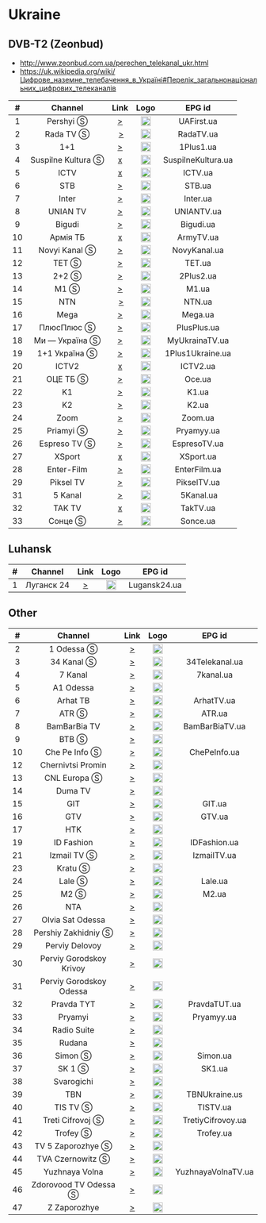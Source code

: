 <h1>Ukraine</h1>

<h2>DVB-T2 (Zeonbud)</h2>

* http://www.zeonbud.com.ua/perechen_telekanal_ukr.html
* https://uk.wikipedia.org/wiki/Цифрове_наземне_телебачення_в_Україні#Перелік_загальнонаціональних_цифрових_телеканалів

| #   | Channel        | Link  | Logo | EPG id |
|:---:|:--------------:|:-----:|:----:|:------:|
| 1   | Pershyi Ⓢ | [>](http://149.5.17.34:20041/play/a068) | <img height="20" src="https://upload.wikimedia.org/wikipedia/commons/thumb/f/f6/Pershyi_%282022%29.svg/640px-Pershyi_%282022%29.svg.png"/> | UAFirst.ua |
| 2   | Rada TV Ⓢ | [>](http://149.5.17.34:20041/play/a07b) | <img height="20" src="https://upload.wikimedia.org/wikipedia/commons/thumb/7/7b/Rada_TV_%282021%29.svg/512px-Rada_TV_%282021%29.svg.png"/> | RadaTV.ua |
| 3   | 1+1 | [>](http://149.5.17.34:20041/play/a06d) | <img height="20" src="https://upload.wikimedia.org/wikipedia/commons/thumb/9/92/1%2B1_logo.svg/640px-1%2B1_logo.svg.png"/> | 1Plus1.ua |
| 4   | Suspilne Kultura Ⓢ | [x]() | <img height="20" src="https://upload.wikimedia.org/wikipedia/commons/thumb/2/27/Suspilne_Kultura_%282022%29.svg/640px-Suspilne_Kultura_%282022%29.svg.png"/> | SuspilneKultura.ua |
| 5   | ICTV | [x]() | <img height="20" src="https://upload.wikimedia.org/wikipedia/commons/thumb/2/2b/ICTV_2017_horizontal.svg/640px-ICTV_2017_horizontal.svg.png"/> | ICTV.ua |
| 6   | STB | [>](http://cdnua03.hls.tv/133/hls/37a7d70ef2fcf08bcd712e4397c7d5c9/4592/stream.m3u8) | <img height="20" src="https://upload.wikimedia.org/wikipedia/commons/thumb/0/04/STB_logo.svg/868px-STB_logo.svg.png"/> | STB.ua |
| 7   | Inter | [>](http://149.5.17.34:20041/play/a05g) | <img height="20" src="https://i.imgur.com/R06gbuT.png"/> | Inter.ua |
| 8   | UNIAN TV | [>](http://149.5.17.34:20041/play/a06s) | <img height="20" src="https://i.imgur.com/Alu78zn.png"/> | UNIANTV.ua |
| 9   | Bigudi | [>](http://149.5.17.34:20041/play/a06h) | <img height="20" src="https://upload.wikimedia.org/wikipedia/commons/thumb/8/84/Bigudi_%28Ukraine%29_%281-st_logo%29.svg/627px-Bigudi_%28Ukraine%29_%281-st_logo%29.svg.png"/> | Bigudi.ua |
| 10  | Армія ТБ | [x]() | <img height="20" src="https://upload.wikimedia.org/wikipedia/commons/thumb/f/f8/ArmyTV_logo_%282023%29.svg/640px-ArmyTV_logo_%282023%29.svg.png"/> | ArmyTV.ua |
| 11  | Novyi Kanal Ⓢ | [>](rtmp://93.189.60.202//935) | <img height="20" src="https://i.imgur.com/4JhqpPM.png"/> | NovyKanal.ua |
| 12  | TET Ⓢ | [>](http://149.5.17.34:20041/play/a06f) | <img height="20" src="https://upload.wikimedia.org/wikipedia/commons/thumb/3/31/TET_logo.svg/640px-TET_logo.svg.png"/> | TET.ua |
| 13  | 2+2 Ⓢ | [>](http://185.235.187.10:8888/play/2plus2/index.m3u8) | <img height="20" src="https://upload.wikimedia.org/wikipedia/commons/thumb/a/a4/2%2B2_logo_2017.svg/640px-2%2B2_logo_2017.svg.png"/> | 2Plus2.ua |
| 14  | M1 Ⓢ | [>](http://185.235.187.11:8888/play/m1/index.m3u8) | <img height="20" src="https://upload.wikimedia.org/wikipedia/commons/thumb/a/a9/M1_%28Ukraine%29_%282001-2021%29.svg/768px-M1_%28Ukraine%29_%282001-2021%29.svg.png"/> | M1.ua |
| 15  | NTN | [>](http://185.235.187.11:8888/play/ntn/index.m3u8) | <img height="20" src="https://upload.wikimedia.org/wikipedia/commons/thumb/d/d1/NTNUA_logo_%282013%29.svg/640px-NTNUA_logo_%282013%29.svg.png"/> | NTN.ua |
| 16   | Mega | [>](http://149.5.17.34:20041/play/a05k) | <img height="20" src="https://i.imgur.com/F1v69tn.png"/> | Mega.ua |
| 17   | ПлюсПлюс Ⓢ | [>](http://185.235.187.11:8888/play/a00t/index.m3u8) | <img height="20" src="https://upload.wikimedia.org/wikipedia/commons/thumb/b/bd/PLUSPLUSUA.svg/640px-PLUSPLUSUA.svg.png"/> | PlusPlus.ua |
| 18   | Ми — Україна Ⓢ | [>](http://149.5.17.34:20041/play/a06x) | <img height="20" src="https://i.imgur.com/nkatL7Q.png"/> | MyUkrainaTV.ua |
| 19   | 1+1 Україна Ⓢ | [>](http://149.5.17.34:20041/play/a00s) | <img height="20" src="https://upload.wikimedia.org/wikipedia/commons/thumb/1/1f/1%2B1_Ukraina_%282022%29.svg/640px-1%2B1_Ukraina_%282022%29.svg.png"/> | 1Plus1Ukraine.ua |
| 20   | ICTV2 | [x]() | <img height="20" src="https://upload.wikimedia.org/wikipedia/commons/thumb/2/28/ICTV_2_%282022%29.svg/640px-ICTV_2_%282022%29.svg.png"/> | ICTV2.ua |
| 21   | ОЦЕ ТБ Ⓢ | [>](http://185.235.187.11:8888/play/a039/index.m3u8) | <img height="20" src="https://upload.wikimedia.org/wikipedia/commons/thumb/8/8f/OCE_logo_%282017%29.svg/640px-OCE_logo_%282017%29.svg.png"/> | Oce.ua |
| 22   | K1 | [>](http://149.5.17.34:20041/play/a05m) | <img height="20" src="https://upload.wikimedia.org/wikipedia/commons/thumb/a/a4/K1_Logo_2014.svg/655px-K1_Logo_2014.svg.png"/> | K1.ua |
| 23   | K2 | [>](http://149.5.17.34:20041/play/a05o) | <img height="20" src="https://upload.wikimedia.org/wikipedia/commons/thumb/b/bc/K2_logo_%282016%29.svg/640px-K2_logo_%282016%29.svg.png"/> | K2.ua |
| 24   | Zoom | [>](http://149.5.17.34:20041/play/a05q) | <img height="20" src="https://upload.wikimedia.org/wikipedia/commons/thumb/8/86/ZoomUA_logo_%282015%29.svg/640px-ZoomUA_logo_%282015%29.svg.png"/> | Zoom.ua |
| 25   | Priamyi Ⓢ | [>](http://149.5.17.34:20041/play/a061) | <img height="20" src="https://upload.wikimedia.org/wikipedia/commons/thumb/1/1b/Pryamiy_2020.svg/624px-Pryamiy_2020.svg.png"/> | Pryamyy.ua |
| 26   | Espreso TV Ⓢ | [>](http://149.5.17.34:20041/play/a066) | <img height="20" src="https://i.imgur.com/xNatV8K.png"/> | EspresoTV.ua |
| 27   | XSport | [x]() | <img height="20" src="https://i.imgur.com/CHDcfrT.png"/> | XSport.ua |
| 28   | Enter-Film | [>](http://149.5.17.34:20041/play/a078) | <img height="20" src="https://upload.wikimedia.org/wikipedia/commons/thumb/8/8e/Enter-FilmUA_%282013%29.png/819px-Enter-FilmUA_%282013%29.png"/> | EnterFilm.ua |
| 29   | Piksel TV | [>](https://ext.cdn.nashnet.tv/228.0.0.8/index.m3u8) | <img height="20" src="https://upload.wikimedia.org/wikipedia/commons/thumb/9/98/PixelUalogo.svg/640px-PixelUalogo.svg.png"/> | PikselTV.ua |
| 31   | 5 Kanal | [>](http://portal.ott.pink/watch/7/video.m3u8?geo=auto&token=CFEADF9789D77A45B3B359EE168CCCA6) | <img height="20" src="https://upload.wikimedia.org/wikipedia/commons/thumb/2/2c/Logo_5_Channel.svg/480px-Logo_5_Channel.svg.png"/> | 5Kanal.ua |
| 32   | TAK TV | [x]() | <img height="20" src="https://upload.wikimedia.org/wikipedia/commons/e/ef/%D0%A2%D0%90%D0%9A_TV.png"/> | TakTV.ua |
| 33   | Сонце Ⓢ | [>](http://149.5.17.34:20041/play/a015) | <img height="20" src="https://upload.wikimedia.org/wikipedia/commons/thumb/a/a0/SonceUA_logo.svg/739px-SonceUA_logo.svg.png"/> | Sonce.ua |

<h2>Luhansk</h2>

| #   | Channel        | Link  | Logo | EPG id |
|:---:|:--------------:|:-----:|:----:|:------:|
| 1   | Луганск 24 | [>](https://tv.gtrklnr.ru/hls/Lugansk24.m3u8) | <img height="20" src="https://i.imgur.com/YnLFQnt.png"/> | Lugansk24.ua |

<h2>Other</h2>

| #   | Channel        | Link  | Logo | EPG id |
|:---:|:--------------:|:-----:|:----:|:------:|
| 2   | 1 Odessa Ⓢ | [>](http://cdn1.live-tv.od.ua:8081/1tvod/1tvod-abr/playlist.m3u8) | <img height="20" src="https://i.imgur.com/9z2LnBg.png"/> |
| 3   | 34 Kanal Ⓢ | [>](https://streamvideol.luxnet.ua/34ua/34ua.stream/playlist.m3u8) | <img height="20" src="https://i.imgur.com/0buhFKQ.png"/> | 34Telekanal.ua |
| 4   | 7 Kanal | [>](http://cdn10.live-tv.od.ua:8081/7tvod/7tvod-abr/7tvod/7tvod/playlist.m3u8) | <img height="20" src="https://i.imgur.com/nJvGdoj.jpg"/> | 7kanal.ua |
| 5   | A1 Odessa | [>](http://cdn1.live-tv.od.ua:8081/a1od/a1od-abr/a1od/a1od-720p/playlist.m3u8) | <img height="20" src="https://i.imgur.com/0DUi5fO.jpg"/> |
| 6   | Arhat TB | [>](http://arhat.tv/public/720p/index.m3u8) | <img height="20" src="https://i.imgur.com/Qdgntk1.jpg"/> | ArhatTV.ua |
| 7   | ATR Ⓢ | [>](http://stream.atr.ua/atr/live/index.m3u8) | <img height="20" src="https://i.imgur.com/tKmYWYH.png"/> | ATR.ua |
| 8   | BamBarBia TV | [>](http://cdn1.live-tv.od.ua:8081/bbb/bbbtv-abr/bbb/bbbtv-720p/playlist.m3u8) | <img height="20" src="https://i.imgur.com/LIk85IA.png"/> | BamBarBiaTV.ua |
| 9   | BTB Ⓢ | [>](http://video.vtvplus.com.ua:81/hls/online/index.m3u8) | <img height="20" src="https://i.imgur.com/JG493Vn.png"/> |
| 10   | Che Pe Info Ⓢ | [>](http://109.68.40.67/life/magnolia_3/index.m3u8) | <img height="20" src="https://i.imgur.com/7Ycv3bL.png"/> | ChePeInfo.ua |
| 12   | Chernivtsi Promin | [>](http://langate.tv/promin/live_720/index.m3u8) | <img height="20" src="https://i.imgur.com/IbwmfzF.png"/> |
| 13   | CNL Europa Ⓢ | [>](http://live-mobile.cdn01.net/hls-live/202E1F/default/mobile/stream_10429_3.m3u8) | <img height="20" src="https://i.imgur.com/lozzdS7.png"/> |
| 14   | Duma TV | [>](http://cdn1.live-tv.od.ua:8081/dumska/dumska-abr/dumska/dumska720p/playlist.m3u8) | <img height="20" src="https://i.imgur.com/KlPqxlo.png"/> |
| 15   | GIT | [>](https://stream.uagit.tv/gittv.m3u8) | <img height="20" src="https://i.imgur.com/v5J8tiS.png"/> | GIT.ua |
| 16   | GTV | [>](http://cdn1.live-tv.od.ua:8081/a1od/gtvod-abr/a1od/gtvod-720p/playlist.m3u8) | <img height="20" src="https://i.imgur.com/Rc6UGkb.jpg"/> | GTV.ua |
| 17   | HTK | [>](http://stream.ntktv.ua/s/ntk/ntk.m3u8) | <img height="20" src="https://i.imgur.com/on0TfJ6.png"/> |
| 19   | ID Fashion | [>](https://idfashion.cdn-02.cosmonova.net.ua/hls/idfashion_ua_hi/index.m3u8?_=1602581479) | <img height="20" src="https://i.imgur.com/Y50tmIN.png"/> | IDFashion.ua |
| 21   | Izmail TV Ⓢ | [>](https://cdn10.live-tv.od.ua:8083/izod/izod-abr-lq/playlist.m3u8) | <img height="20" src="https://i.imgur.com/mpMjj7o.png"/> | IzmailTV.ua |
| 23   | Kratu Ⓢ | [>](https://cdn10.live-tv.od.ua:8083/kratu/kratu-abr-lq/kratu/kratu-sub/chunks.m3u8) | <img height="20" src="https://i.imgur.com/NXqO1Qa.png"/> |
| 24   | Lale Ⓢ | [>](http://stream.atr.ua/lale//live/index.m3u8) | <img height="20" src="https://i.imgur.com/Nv6P5Ds.png"/> | Lale.ua |
| 25   | M2 Ⓢ | [>](http://live.m2.tv/hls3/stream.m3u8) | <img height="20" src="https://i.imgur.com/IwUc4pC.png"/> | M2.ua |
| 26   | NTA | [>](http://95.67.106.10/hls/nta_ua_hi/index.m3u8) | <img height="20" src="https://i.imgur.com/AGzWPZv.png"/> |
| 27   | Olvia Sat Odessa | [>](http://cdn1.live-tv.od.ua:8081/ktkod/ktkod-abr/ktkod/ktkod/playlist.m3u8) | <img height="20" src="https://i.imgur.com/khlZ532.png"/> |
| 28   | Pershiy Zakhidniy Ⓢ | [>](http://hls.cdn.ua/1zahid.com_live/_definst_/livestream/playlist.m3u8) | <img height="20" src="https://i.imgur.com/yifGKcA.png"/> |
| 29   | Perviy Delovoy | [>](http://pershij-dlovij-hls3.cosmonova.net.ua/hls/pershij-dlovij_ua_hi/index.m3u8) | <img height="20" src="https://i.imgur.com/rIaWxpn.png"/> |
| 30   | Perviy Gorodskoy Krivoy | [>](http://cdn1.live-tv.od.ua:8081/1tvkr/1tvkr-abr/1tvkr/1tvkr/playlist.m3u8) | <img height="20" src="https://i.imgur.com/Em3J7XO.jpg"/> |
| 31   | Perviy Gorodskoy Odessa | [>](http://91.194.79.46:8081/stream1/channel1/playlist.m3u8) | <img height="20" src="https://i.imgur.com/Em3J7XO.jpg"/> |
| 32   | Pravda TYT | [>](http://pravdatytkievshina-hls2.cosmonova.net.ua/hls/pravdatytkievshina_ua_hi/index.m3u8) | <img height="20" src="https://i.imgur.com/p5MSKuW.jpg"/> | PravdaTUT.ua |
| 33   | Pryamyi | [>](http://prm-hls1.cosmonova.net.ua/hls/prm_ua_hi/index.m3u8) | <img height="20" src="https://i.imgur.com/5rtPDpn.png"/> | Pryamyy.ua |
| 34   | Radio Suite | [>](http://stream1.luxnet.ua/luxstudio/smil:luxstudio.stream.smil/playlist.m3u8) | <img height="20" src="https://i.imgur.com/pvf1LXW.png"/> |
| 35   | Rudana | [>](https://live.rudana.com.ua/hls/stream_FHD.m3u8) | <img height="20" src="https://i.imgur.com/mu81qSc.png"/> |
| 36   | Simon Ⓢ | [>](http://hls.simon.ua/live-HD/live/playlist.m3u8) | <img height="20" src="https://i.imgur.com/RaVchcn.jpg"/> | Simon.ua |
| 37   | SK 1 Ⓢ | [>](https://cdn10.live-tv.od.ua:8083/sk1zt/sk1zt-abr-lq/playlist.m3u8) | <img height="20" src="https://i.imgur.com/wr0CN1l.png"/> | SK1.ua |
| 38   | Svarogichi | [>](http://tv.tv-project.com:1935/live/live1/playlist.m3u8) | <img height="20" src="https://i.imgur.com/80bSn6j.png"/> |
| 39   | TBN | [>](http://62.32.67.187:1935/WEB_Ukraine24/Ukraine24.stream/playlist.m3u8) | <img height="20" src="https://i.imgur.com/DHwhdRF.png"/> | TBNUkraine.us |
| 40   | TIS TV Ⓢ | [>](http://cdn10.live-tv.od.ua:8081/riood/tisod-abr/riood/tisod504/playlist.m3u8) | <img height="20" src="https://i.imgur.com/aC01GvC.png"/> | TISTV.ua |
| 41   | Treti Cifrovoj Ⓢ | [>](http://cdn1.live-tv.od.ua:8081/3tvod/3tvod-abr/3tvod/3tvod/playlist.m3u8) | <img height="20" src="https://i.imgur.com/nwRBxTR.png"/> | TretiyCifrovoy.ua |
| 42   | Trofey Ⓢ | [>](https://5db1ab4f970be.streamlock.net/live/smil:trofey.smil/playlist.m3u8) | <img height="20" src="https://i.imgur.com/3LSDHHJ.png"/> | Trofey.ua |
| 43   | TV 5 Zaporozhye Ⓢ | [>](http://rtsp.cdn.ua/tv5.zp.ua_live/_definst_/mp4:tv5/playlist.m3u8) | <img height="20" src="https://i.imgur.com/ixKcTad.png"/> |
| 44   | TVA Czernowitz Ⓢ | [>](http://hls.cdn.ua/tva.ua_live/_definst_/livestream/playlist.m3u8) | <img height="20" src="https://i.imgur.com/bUz2IP9.png"/> |
| 45   | Yuzhnaya Volna | [>](http://cdn1.live-tv.od.ua:8081/wave/wave-abr/playlist.m3u8) | <img height="20" src="https://i.imgur.com/8gSP6aH.png"/> | YuzhnayaVolnaTV.ua |
| 46   | Zdorovood TV Odessa Ⓢ | [>](http://cdn1.live-tv.od.ua:8081/zdorovood/zdorovo-abr-lq/zdorovood/zdorovo/playlist.m3u8) | <img height="20" src="https://i.imgur.com/VqDD7OE.png"/> |
| 47   | Z Zaporozhye | [>](https://stream.ztv.zp.ua/hls/live.m3u8) | <img height="20" src="https://i.imgur.com/f0nOjL8.png"/> |

